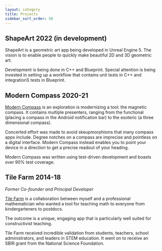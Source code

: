 ```yaml
---
layout: category
title: Projects
sidebar_sort_order: 50
---     
```


## ShapeArt 2022 (in development)

ShapeArt is a geometric art app being developed in Unreal Engine 5. The vision is to enable people to quickly make beautiful 2D and 3D geometric art.

Development is being done in C++ and Blueprint. Special attention is being invested in setting up a workflow that contains unit tests in C++ and integrationS tests in Blueprint.

## Modern Compass 2020-21

[Modern Compass][compass] is an exploration is modernizing a  tool: the magnetic compass. It contains multiple presenters, ranging from the functional (placing a compass in the Android notification bar) to the esoteric (a three dimensional compass).  

Concerted effort was made to avoid skeupmorphisms that many compass apps include.  Degree notches on a compass are imprecise and pointless on a digital interface. Modern Compass instead enables you to point your device in a direction to get a precise readout of your heading.

Modern Compass was written using test-driven development and boasts over 90% test coverage.

## Tile Farm 2014-18
*Former Co-founder and Principal Developer*

 [Tile Farm][tilefarm] is a collaboration between myself and a professional mathematician who wanted a tool for teaching math to everyone from kindergarteners to postdocs. 

 The outcome is a unique, engaging app that is particularly well suited for constructivist teaching.

 Tile Farm received incredible validation from students, teachers, school administrators, and leaders in STEM education. It went on to receive an SBIR grant from the National Science Foundation.

[tilefarm]: https://play.google.com/store/apps/details?id=com.stellatesoftware.tilefarm.dev
[compass]: http://play.google.com/store/apps/details?id=design.inhale.compass